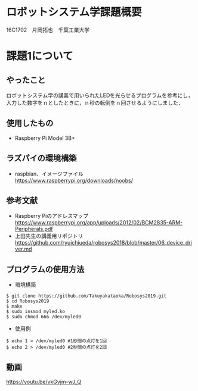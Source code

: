 # ロボットシステム学課題概要

16C1702　片岡拓也　千葉工業大学

# 課題1について

## やったこと
ロボットシステム学の講義で用いられたLEDを光らせるプログラムを参考にし，
入力した数字をｎとしたときに，ｎ秒の転倒をｎ回させるようにしました．

## 使用したもの
* Raspberry Pi Model 3B+

## ラズパイの環境構築
* raspbian、イメージファイル
　https://www.raspberrypi.org/downloads/noobs/

## 参考文献
* Raspberry Piのアドレスマップ
https://www.raspberrypi.org/app/uploads/2012/02/BCM2835-ARM-Peripherals.pdf
* 上田先生の講義用リポジトリ
https://github.com/ryuichiueda/robosys2018/blob/master/06_device_driver.md

## プログラムの使用方法
* 環境構築
```
$ git clone https://github.com/Takuyakataoka/Robosys2019.git
$ cd Robosys2019
$ make
$ sudo insmod myled.ko
$ sudo chmod 666 /dev/myled0
```
* 使用例
```
$ echo 1 > /dev/myled0 #1秒間の点灯を1回
$ echo 2 > /dev/myled0 #2秒間の点灯を2回
```
## 動画
https://youtu.be/vkGvjm-wJ_Q
